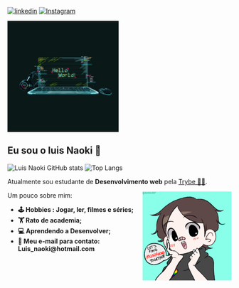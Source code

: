 [![linkedin](https://img.shields.io/badge/LinkedIn-0077B5?style=for-the-badge&logo=linkedin&logoColor=white/)](https://www.linkedin.com/in/luisnaoki/)
[![Instagram](https://img.shields.io/badge/Instagram-E4405F?style=for-the-badge&logo=instagram&logoColor=white)](https://www.instagram.com/luisnaoki/)

<a href="https://github.com/luisnaoki"><img align= "center" height= "250" src ="imagem1.gif" alt ="bem vindo meu nobre"> </a>

<strong> <h2> Eu sou o luis Naoki 👋</strong></h2>
![Luis Naoki GitHub stats](https://github-readme-stats.vercel.app/api?username=luisnaoki&theme=tokyonight&show_icons=true)
![Top Langs](https://github-readme-stats.vercel.app/api/top-langs/?username=luisnaoki&theme=tokyonight)


Atualmente sou estudante de <strong>Desenvolvimento web</strong> pela <a href =https://www.betrybe.com/> Trybe 👨‍🎓</a>.




<img align= "right" height= "200" src ="Sho.gif" alt ="bem vindo meu nobre"> 

Um pouco sobre mim:
<ul><strong>
<li>🕹️ Hobbies : Jogar, ler, filmes e séries;</li> 
<li>🏋️ Rato de academia;</li>
<li>💻 Aprendendo a Desenvolver;</li>
<li>📮 Meu e-mail para contato: Luis_naoki@hotmail.com</li>
</ul></strong>

